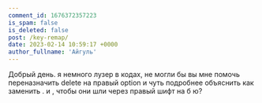 ```yaml
---
comment_id: 1676372357223
is_spam: false
is_deleted: false
post: /key-remap/
date: 2023-02-14 10:59:17 +0000
author_fullname: 'Айгуль'
---
```


Добрый день. я немного лузер в кодах, не могли бы вы мне помочь переназначить delete на правый option и чуть подробнее объяснить как заменить . и ,  чтобы они шли через правый шифт на б ю?
